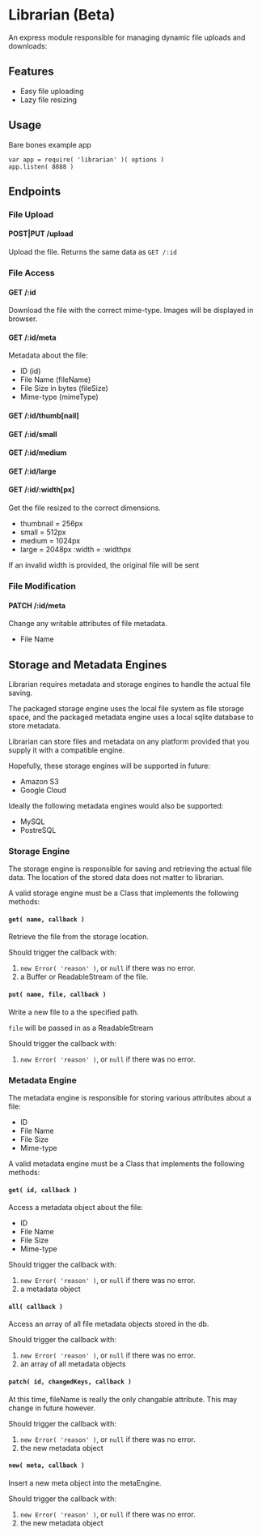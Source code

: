 # Librarian (Beta)

An express module responsible for managing dynamic file uploads and downloads:

## Features

- Easy file uploading
- Lazy file resizing

## Usage

Bare bones example app
```
var app = require( 'librarian' )( options )
app.listen( 8888 )
```

## Endpoints

### File Upload

#### POST|PUT /upload

Upload the file.
Returns the same data as `GET /:id`

### File Access

#### GET /:id

Download the file with the correct mime-type. Images will be displayed in browser.

#### GET /:id/meta

Metadata about the file:

- ID (id)
- File Name (fileName)
- File Size in bytes (fileSize)
- Mime-type (mimeType)

#### GET /:id/thumb[nail]
#### GET /:id/small
#### GET /:id/medium
#### GET /:id/large
#### GET /:id/:width[px]

Get the file resized to the correct dimensions.

- thumbnail = 256px
- small = 512px
- medium = 1024px
- large = 2048px
  :width = :widthpx

If an invalid width is provided, the original file will be sent

### File Modification

#### PATCH /:id/meta
Change any writable attributes of file metadata.

- File Name

## Storage and Metadata Engines

Librarian requires metadata and storage engines to handle the actual file saving.

The packaged storage engine uses the local file system as file storage space,
and the packaged metadata engine uses a local sqlite database to store metadata.

Librarian can store files and metadata on any platform provided that you supply it with a compatible engine.

Hopefully, these storage engines will be supported in future:

- Amazon S3
- Google Cloud

Ideally the following metadata engines would also be supported:

- MySQL
- PostreSQL

### Storage Engine

The storage engine is responsible for saving and retrieving the actual file data.
The location of the stored data does not matter to librarian.

A valid storage engine must be a Class that implements the following methods:

#### `get( name, callback )`

Retrieve the file from the storage location.

Should trigger the callback with:
1. `new Error( 'reason' )`, or `null` if there was no error.
2. a Buffer or ReadableStream of the file.

#### `put( name, file, callback )`

Write a new file to a the specified path.

`file` will be passed in as a ReadableStream

Should trigger the callback with:
1. `new Error( 'reason' )`, or `null` if there was no error.

### Metadata Engine

The metadata engine is responsible for storing various attributes about a file:

- ID
- File Name
- File Size
- Mime-type

A valid metadata engine must be a Class that implements the following methods:

#### `get( id, callback )`

Access a metadata object about the file:

- ID
- File Name
- File Size
- Mime-type

Should trigger the callback with:
1. `new Error( 'reason' )`, or `null` if there was no error.
2. a metadata object

#### `all( callback )`

Access an array of all file metadata objects stored in the db.

Should trigger the callback with:
1. `new Error( 'reason' )`, or `null` if there was no error.
2. an array of all metadata objects

#### `patch( id, changedKeys, callback )`

At this time, fileName is really the only changable attribute. This may change in future however.

Should trigger the callback with:
1. `new Error( 'reason' )`, or `null` if there was no error.
2. the new metadata object

#### `new( meta, callback )`

Insert a new meta object into the metaEngine.

Should trigger the callback with:
1. `new Error( 'reason' )`, or `null` if there was no error.
2. the new metadata object
